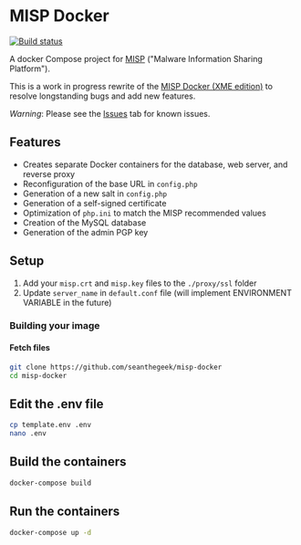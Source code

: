 # MISP Docker

[![Build status](https://travis-ci.org/seanthegeek/misp-docker.svg?branch=master)](https://travis-ci.org/seanthegeek/misp-docker)

A docker Compose project for [MISP](http://www.misp-project.org) ("Malware Information Sharing Platform").

This is a work in progress rewrite of the [MISP Docker (XME edition)](https://github.com/MISP/misp-docker) to resolve longstanding bugs and add new features.

*Warning*: Please see the [Issues](https://github.com/seanthegeek/misp-docker/issues) tab for known issues.

## Features

* Creates separate Docker containers for the database, web server, and reverse proxy
* Reconfiguration of the base URL in `config.php`
* Generation of a new salt in `config.php`
* Generation of a self-signed certificate
* Optimization of `php.ini` to match the MISP recommended values
* Creation of the MySQL database
* Generation of the admin PGP key

## Setup

1. Add your `misp.crt` and `misp.key` files to the `./proxy/ssl` folder
2. Update `server_name` in `default.conf` file (will implement ENVIRONMENT VARIABLE in the future)

### Building your image

#### Fetch files

```bash
git clone https://github.com/seanthegeek/misp-docker
cd misp-docker
```

## Edit the .env file

```bash
cp template.env .env
nano .env
```

## Build the containers

```bash
docker-compose build
```

## Run the containers

``` bash
docker-compose up -d
```
